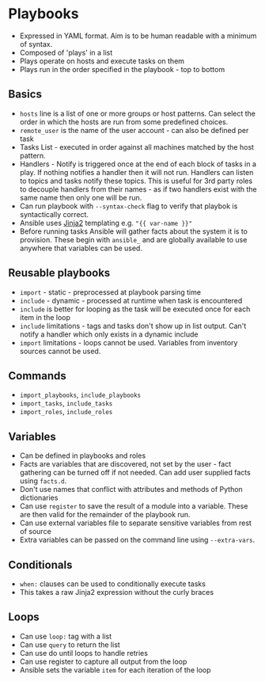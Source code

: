 # Playbooks

* Expressed in YAML format. Aim is to be human readable with a minimum of syntax.
* Composed of 'plays' in a list
* Plays operate on hosts and execute tasks on them
* Plays run in the order specified in the playbook - top to bottom

## Basics

* `hosts` line is a list of one or more groups or host patterns. Can select the order in which the hosts are run from some predefined choices.
* `remote_user` is the name of the user account - can also be defined per task
* Tasks List - executed in order against all machines matched by the host pattern.
* Handlers - Notify is triggered once at the end of each block of tasks in a play. If nothing notifies a handler then it will not run. Handlers can listen to topics and tasks notify these topics. This is useful for 3rd party roles to decouple handlers from their names - as if two handlers exist with the same name then only one will be run.
* Can run playbook with `--syntax-check` flag to verify that playbok is syntactically correct.
* Ansible uses [Jinja2](http://jinja.pocoo.org/docs/2.10/) templating e.g. `"{{ var-name }}"`
* Before running tasks Ansible will gather facts about the system it is to provision. These begin with `ansible_` and are globally available to use anywhere that variables can be used.

## Reusable playbooks

* `import` - static - preprocessed at playbook parsing time
* `include` - dynamic - processed at runtime when task is encountered
* `include` is better for looping as the task will be executed once for each item in the loop
* `include` limitations - tags and tasks don't show up in list output. Can't notify a handler which only exists in a dynamic include
* `import` limitations - loops cannot be used. Variables from inventory sources cannot be used.

## Commands
* `import_playbooks`, `include_playbooks`
* `import_tasks`, `include_tasks`
* `import_roles`, `include_roles`

## Variables
* Can be defined in playbooks and roles
* Facts are variables that are discovered, not set by the user - fact gathering can be turned off if not needed. Can add user supplied facts using `facts.d`.
* Don't use names that conflict with attributes and methods of Python dictionaries
* Can use `register` to save the result of a module into a variable. These are then valid for the remainder of the playbook run.
* Can use external variables file to separate sensitive variables from rest of source
* Extra variables can be passed on the command line using `--extra-vars`.

## Conditionals
* `when:` clauses can be used to conditionally execute tasks
* This takes a raw Jinja2 expression without the curly braces

## Loops
* Can use `loop:` tag with a list
* Can use `query` to return the list
* Can use do until loops to handle retries
* Can use register to capture all output from the loop
* Ansible sets the variable `item` for each iteration of the loop